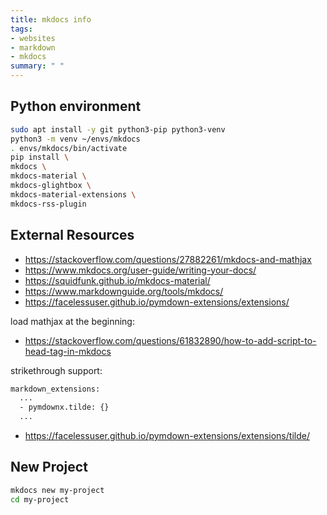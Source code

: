 ```yaml
---
title: mkdocs info
tags:
- websites
- markdown
- mkdocs
summary: " "
---
```


## Python environment

```bash
sudo apt install -y git python3-pip python3-venv
python3 -m venv ~/envs/mkdocs
. envs/mkdocs/bin/activate
pip install \
mkdocs \
mkdocs-material \
mkdocs-glightbox \
mkdocs-material-extensions \
mkdocs-rss-plugin
```

## External Resources

* <https://stackoverflow.com/questions/27882261/mkdocs-and-mathjax>
* <https://www.mkdocs.org/user-guide/writing-your-docs/>
* <https://squidfunk.github.io/mkdocs-material/>
* <https://www.markdownguide.org/tools/mkdocs/>
* <https://facelessuser.github.io/pymdown-extensions/extensions/>

load mathjax at the beginning:

* <https://stackoverflow.com/questions/61832890/how-to-add-script-to-head-tag-in-mkdocs>

strikethrough support:

```bash
markdown_extensions:
  ...
  - pymdownx.tilde: {}
  ...
```

* <https://facelessuser.github.io/pymdown-extensions/extensions/tilde/>

## New Project

```bash
mkdocs new my-project
cd my-project
```

